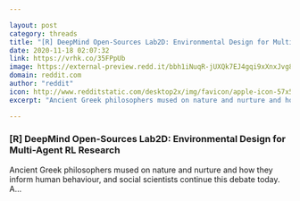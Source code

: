 ```yaml
---

layout: post
category: threads
title: "[R] DeepMind Open-Sources Lab2D: Environmental Design for Multi-Agent RL Research"
date: 2020-11-18 02:07:32
link: https://vrhk.co/35FPpUb
image: https://external-preview.redd.it/bbh1iNuqR-jUXQk7EJ4gqi9xXnxJvg8KPA1vIEdM_9U.jpg?width=512&height=268.062827225&auto=webp&crop=512:268.062827225,smart&s=f02ffc436999af074dd6f374a3c9956d6e89f862
domain: reddit.com
author: "reddit"
icon: http://www.redditstatic.com/desktop2x/img/favicon/apple-icon-57x57.png
excerpt: "Ancient Greek philosophers mused on nature and nurture and how they inform human behaviour, and social scientists continue this debate today. A..."

---
```


### [R] DeepMind Open-Sources Lab2D: Environmental Design for Multi-Agent RL Research

Ancient Greek philosophers mused on nature and nurture and how they inform human behaviour, and social scientists continue this debate today. A...